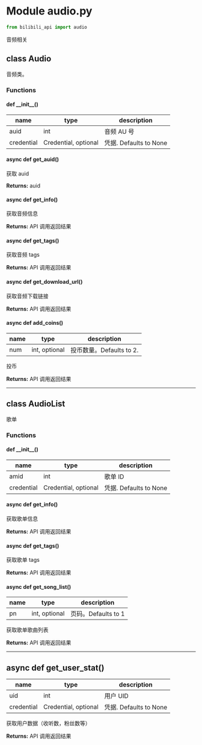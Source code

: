 # Module audio.py

```python
from bilibili_api import audio
```

音频相关

## class Audio

音频类。

### Functions

#### def \_\_init\_\_()

| name       | type                 | description            |
| ---------- | -------------------- | ---------------------- |
| auid       | int                  | 音频 AU 号             |
| credential | Credential, optional | 凭据. Defaults to None |

#### async def get_auid()

获取 auid

**Returns:** auid

#### async def get_info()

获取音频信息

**Returns:** API 调用返回结果

#### async def get_tags()

获取音频 tags

**Returns:** API 调用返回结果

#### async def get_download_url()

获取音频下载链接

**Returns:** API 调用返回结果

#### async def add_coins()

| name | type          | description              |
| ---- | ------------- | ------------------------ |
| num  | int, optional | 投币数量。Defaults to 2. |

投币

**Returns:** API 调用返回结果

---

## class AudioList

歌单

### Functions

#### def \_\_init\_\_()

| name       | type                 | description            |
| ---------- | -------------------- | ---------------------- |
| amid       | int                  | 歌单 ID                |
| credential | Credential, optional | 凭据. Defaults to None |

#### async def get_info()

获取歌单信息

**Returns:** API 调用返回结果

#### async def get_tags()

获取歌单 tags

**Returns:** API 调用返回结果

#### async def get_song_list()

| name | type          | description         |
| ---- | ------------- | ------------------- |
| pn   | int, optional | 页码。Defaults to 1 |

获取歌单歌曲列表

**Returns:** API 调用返回结果

---

## async def get_user_stat()

| name       | type                 | description            |
| ---------- | -------------------- | ---------------------- |
| uid        | int                  | 用户 UID               |
| credential | Credential, optional | 凭据. Defaults to None |

获取用户数据（收听数，粉丝数等）

**Returns:** API 调用返回结果